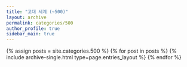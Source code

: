 ```yaml
---
title: "고대 세계 (~500)"
layout: archive
permalink: categories/500
author_profile: true
sidebar_main: true
---
```


{% assign posts = site.categories.500 %}
{% for post in posts %} {% include archive-single.html type=page.entries_layout %} {% endfor %}